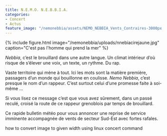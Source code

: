 ```yaml
---
title: N.E.M.O. N.E.B.B.I.A.
categories:
- Concert 
- Actus
feature_image: "/nemonebbia/assets/NEMO_NEBBIA_Vents_Contraires-3000px.jpg"
---
```



{% include figure.html image="/nemonebbia/uploads/nnebiacirejaune.jpg" caption="C'est pas l'homme qui prend la mer" %}

<em>Nebbia</em>, c’est le brouillard dans une autre langue. Un climat intérieur d’où risque de s’élever une voix, un texte, un rythme. Du rap. 
<!-- more -->
Vaste territoire qui mène à tout. Ici les mots sont la matière première, passagers d’un monde  qui bouillonne en coulisse. <em>Nemo Nebbia</em>, c’est presque le nom d’un rappeur. C’est surtout celui d’une promesse faite à soi-même ...


Si vous lisez ce message c’est que vous avez sûrement, dans un passé reculé, croisé la route de ce rappeur grenoblois par temps de brouillard.

Ce rapide bulletin météo pour vous annoncer une reprise de service imminente accompagnée de vents de secteur Sud-Est avec fortes rafales.





how to convert image to given width using linux concert command


<!-- for s in 16 32 96 120 144 180 512 1024; do convert assets/logos/Nemo-Nebbia_vectorise_noir.png -resize $s assets/logos/logo@${s}px.png ; done -->
